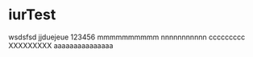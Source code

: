 iurTest
=======
wsdsfsd
jjduejeue
123456
mmmmmmmmmm
nnnnnnnnnnn
ccccccccc
XXXXXXXXX
aaaaaaaaaaaaaaa
